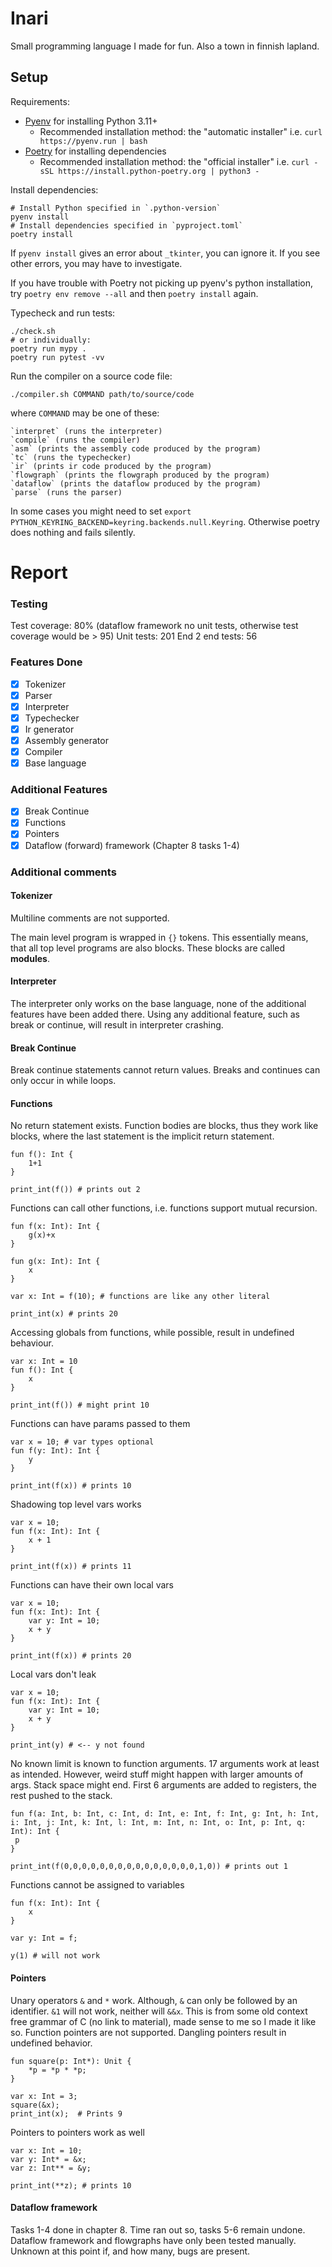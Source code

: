 # Inari
Small programming language I made for fun. Also a town in finnish lapland.

## Setup

Requirements:

- [Pyenv](https://github.com/pyenv/pyenv) for installing Python 3.11+
    - Recommended installation method: the "automatic installer"
      i.e. `curl https://pyenv.run | bash`
- [Poetry](https://python-poetry.org/) for installing dependencies
    - Recommended installation method: the "official installer"
      i.e. `curl -sSL https://install.python-poetry.org | python3 -`

Install dependencies:

    # Install Python specified in `.python-version`
    pyenv install
    # Install dependencies specified in `pyproject.toml`
    poetry install

If `pyenv install` gives an error about `_tkinter`, you can ignore it.
If you see other errors, you may have to investigate.

If you have trouble with Poetry not picking up pyenv's python installation,
try `poetry env remove --all` and then `poetry install` again.

Typecheck and run tests:

    ./check.sh
    # or individually:
    poetry run mypy .
    poetry run pytest -vv

Run the compiler on a source code file:

    ./compiler.sh COMMAND path/to/source/code

where `COMMAND` may be one of these:

    `interpret` (runs the interpreter)
    `compile` (runs the compiler)
    `asm` (prints the assembly code produced by the program)
    `tc` (runs the typechecker)
    `ir` (prints ir code produced by the program)
    `flowgraph` (prints the flowgraph produced by the program)
    `dataflow` (prints the dataflow produced by the program)
    `parse` (runs the parser)


In some cases you might need to set `export PYTHON_KEYRING_BACKEND=keyring.backends.null.Keyring`. Otherwise poetry does nothing and fails silently.

# Report

### Testing

Test coverage: 80% (dataflow framework no unit tests, otherwise test coverage would be > 95)
Unit tests: 201
End 2 end tests: 56

### Features Done

- [x] Tokenizer 
- [x] Parser
- [x] Interpreter
- [x] Typechecker
- [x] Ir generator
- [x] Assembly generator
- [x] Compiler
- [x] Base language

### Additional Features

- [x] Break Continue
- [x] Functions
- [x] Pointers
- [x] Dataflow (forward) framework (Chapter 8 tasks 1-4)

### Additional comments

#### Tokenizer

Multiline comments are not supported. 

The main level program is wrapped in `{}` tokens. This essentially means, that all top level programs are also blocks. These blocks are called __modules__. 

#### Interpreter

The interpreter only works on the base language, none of the additional features have been added there. Using any additional feature, such as break or continue, will result in interpreter crashing.

#### Break Continue

Break continue statements cannot return values. Breaks and continues can only occur in while loops.

#### Functions

No return statement exists. Function bodies are blocks, thus they work like blocks, where the last statement is the implicit return statement. 

```
fun f(): Int { 
    1+1 
}

print_int(f()) # prints out 2
```

Functions can call other functions, i.e. functions support mutual recursion.

```
fun f(x: Int): Int { 
    g(x)+x 
}

fun g(x: Int): Int { 
    x
}

var x: Int = f(10); # functions are like any other literal

print_int(x) # prints 20
```

Accessing globals from functions, while possible, result in undefined behaviour.

```
var x: Int = 10
fun f(): Int { 
    x
}

print_int(f()) # might print 10
```

Functions can have params passed to them

```
var x = 10; # var types optional
fun f(y: Int): Int { 
    y
}

print_int(f(x)) # prints 10
```

Shadowing top level vars works

```
var x = 10; 
fun f(x: Int): Int { 
    x + 1
} 

print_int(f(x)) # prints 11
```

Functions can have their own local vars

```
var x = 10; 
fun f(x: Int): Int {
    var y: Int = 10;
    x + y
} 

print_int(f(x)) # prints 20
```

Local vars don't leak

```
var x = 10; 
fun f(x: Int): Int {
    var y: Int = 10;
    x + y
} 

print_int(y) # <-- y not found
```

No known limit is known to function arguments. 17 arguments work at least as intended. However, weird stuff might happen with larger amounts of args. Stack space might end.
First 6 arguments are added to registers, the rest pushed to the stack.

```
fun f(a: Int, b: Int, c: Int, d: Int, e: Int, f: Int, g: Int, h: Int, i: Int, j: Int, k: Int, l: Int, m: Int, n: Int, o: Int, p: Int, q: Int): Int {
 p
}

print_int(f(0,0,0,0,0,0,0,0,0,0,0,0,0,0,0,1,0)) # prints out 1
```

Functions cannot be assigned to variables 

```
fun f(x: Int): Int { 
    x 
} 

var y: Int = f; 

y(1) # will not work
```

#### Pointers

Unary operators `&` and `*` work. Although, `&` can only be followed by an identifier. `&1` will not work, neither will `&&x`. This is from some old context free grammar of C (no link to material), made sense to me so I made it like so.
Function pointers are not supported. Dangling pointers result in undefined behavior.

```
fun square(p: Int*): Unit {
    *p = *p * *p;
}

var x: Int = 3;
square(&x);
print_int(x);  # Prints 9
```

Pointers to pointers work as well

```
var x: Int = 10;
var y: Int* = &x;
var z: Int** = &y;

print_int(**z); # prints 10
```

#### Dataflow framework

Tasks 1-4 done in chapter 8. Time ran out so, tasks 5-6 remain undone. Dataflow framework and flowgraphs have only been tested manually. Unknown at this point if, and how many, bugs are present.
